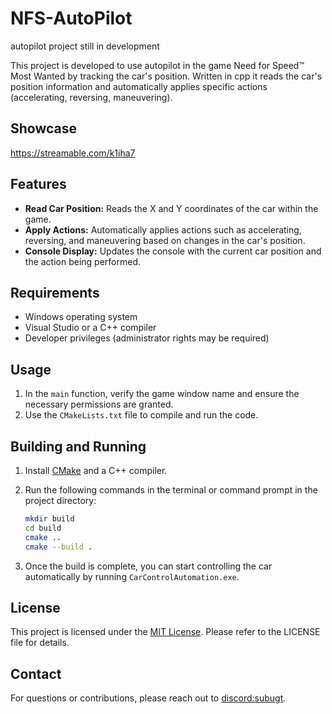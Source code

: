# NFS-AutoPilot
autopilot project still in development

This project is developed to use autopilot in the game Need for Speed™ Most Wanted by tracking the car's position. Written in cpp it reads the car's position information and automatically applies specific actions (accelerating, reversing, maneuvering).

## Showcase
https://streamable.com/k1iha7 
## Features

- **Read Car Position:** Reads the X and Y coordinates of the car within the game.
- **Apply Actions:** Automatically applies actions such as accelerating, reversing, and maneuvering based on changes in the car's position.
- **Console Display:** Updates the console with the current car position and the action being performed.

## Requirements

- Windows operating system
- Visual Studio or a C++ compiler
- Developer privileges (administrator rights may be required)

## Usage

1. In the `main` function, verify the game window name and ensure the necessary permissions are granted.
2. Use the `CMakeLists.txt` file to compile and run the code.

## Building and Running

1. Install [CMake](https://cmake.org/download/) and a C++ compiler.
2. Run the following commands in the terminal or command prompt in the project directory:

    ```bash
    mkdir build
    cd build
    cmake ..
    cmake --build .
    ```

3. Once the build is complete, you can start controlling the car automatically by running `CarControlAutomation.exe`.

## License

This project is licensed under the [MIT License](https://opensource.org/licenses/MIT). Please refer to the LICENSE file for details.

## Contact

For questions or contributions, please reach out to [discord:subugt](https://discord.com/users/1088544030205431859).
